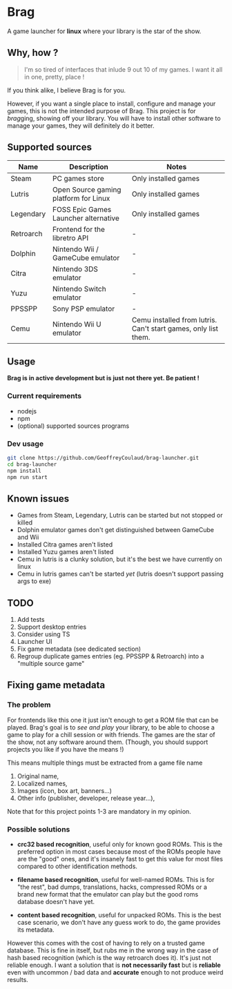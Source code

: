 # Brag
A game launcher for **linux** where your library is the star of the show.

## Why, how ?
> I'm so tired of interfaces that inlude 9 out 10 of my games. I want it all in one, pretty, place ! 

If you think alike, I believe Brag is for you. 

However, if you want a single place to install, configure and manage your games, 
this is not the intended purpose of Brag. This project is for *brag*ging, showing off your library. 
You will have to install other software to manage your games, they will definitely do it better.

## Supported sources
Name      | Description                           | Notes
--------- | ------------------------------------- | ----------------------------------------------
Steam     | PC games store                        | Only installed games
Lutris    | Open Source gaming platform for Linux | Only installed games
Legendary | FOSS Epic Games Launcher alternative  | Only installed games
Retroarch | Frontend for the libretro API         | -
Dolphin   | Nintendo Wii / GameCube emulator      | -
Citra     | Nintendo 3DS emulator                 | -
Yuzu      | Nintendo Switch emulator              | -
PPSSPP    | Sony PSP emulator                     | -
Cemu      | Nintendo Wii U emulator               | Cemu installed from lutris. Can't start games, only list them.

## Usage
**Brag is in active development but is just not there yet. Be patient !**

### Current requirements
* nodejs
* npm
* (optional) supported sources programs

### Dev usage
```sh
git clone https://github.com/GeoffreyCoulaud/brag-launcher.git
cd brag-launcher
npm install
npm run start
```

## Known issues
* Games from Steam, Legendary, Lutris can be started but not stopped or killed
* Dolphin emulator games don't get distinguished between GameCube and Wii
* Installed Citra games aren't listed
* Installed Yuzu games aren't listed
* Cemu in lutris is a clunky solution, but it's the best we have currently on linux
* Cemu in lutris games can't be started *yet* (lutris doesn't support passing args to exe)

## TODO
1. Add tests 
2. Support desktop entries
3. Consider using TS
4. Launcher UI
5. Fix game metadata (see dedicated section)
6. Regroup duplicate games entries (eg. PPSSPP & Retroarch) into a "multiple source game"

## Fixing game metadata
### The problem
For frontends like this one it just isn't enough to get a ROM file that can be played. 
Brag's goal is to *see and play* your library, to be able to choose a game to play for a chill session or with friends. 
The games are the star of the show, not any software around them. 
(Though, you should support projects you like if you have the means !)

This means multiple things must be extracted from a game file name
1. Original name,
2. Localized names,
3. Images (icon, box art, banners...)
4. Other info (publisher, developer, release year...),

Note that for this project points 1-3 are mandatory in my opinion.

### Possible solutions  
* __crc32 based recognition__, useful only for known good ROMs. 
This is the preferred option in most cases because most of the ROMs people have are the "good" ones, 
and it's insanely fast to get this value for most files compared to other identification methods.

* __filename based recognition__, useful for well-named ROMs. 
This is for "the rest", bad dumps, translations, hacks, compressed ROMs or a brand new format 
that the emulator can play but the good roms database doesn't have yet.

* __content based recognition__, useful for unpacked ROMs. 
This is the best case scenario, we don't have any guess work to do, the game provides its metadata.

However this comes with the cost of having to rely on a trusted game database. 
This is fine in itself, but rubs me in the wrong way in the case of hash based recognition (which is the way retroarch does it). 
It's just not reliable enough. I want a solution that is **not necessarily fast** but is **reliable** even with uncommon / bad data 
and **accurate** enough to not produce weird results. 